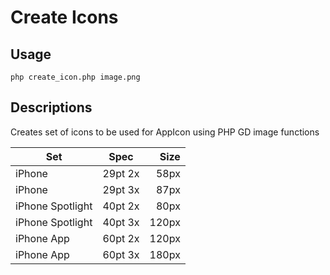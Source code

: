 # Create Icons

## Usage

```
php create_icon.php image.png
```

## Descriptions

Creates set of icons to be used for AppIcon using PHP GD image functions

| Set              | Spec    | Size |
|------------------|---------|-----:|
| iPhone           | 29pt 2x | 58px |
| iPhone           | 29pt 3x | 87px |
| iPhone Spotlight | 40pt 2x | 80px |
| iPhone Spotlight | 40pt 3x | 120px|
| iPhone App       | 60pt 2x | 120px|
| iPhone App       | 60pt 3x | 180px|
